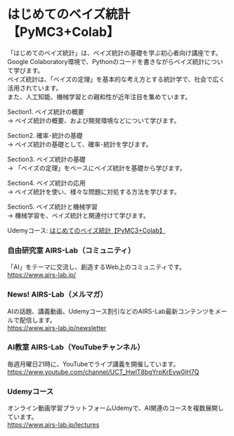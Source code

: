 # はじめてのベイズ統計【PyMC3+Colab】
  
「はじめてのベイズ統計」は、ベイズ統計の基礎を学ぶ初心者向け講座です。  
Google Colaboratory環境で、Pythonのコードを書きながらベイズ統計について学びます。  
ベイズ統計は、「ベイズの定理」を基本的な考え方とする統計学で、社会で広く活用されています。  
また、人工知能、機械学習との親和性が近年注目を集めています。  

Section1. ベイズ統計の概要  
→ ベイズ統計の概要、および開発環境などについて学びます。  
  
Section2. 確率･統計の基礎  
→ ベイズ統計の基礎として、確率･統計を学びます。  
  
Section3. ベイズ統計の基礎  
→ 「ベイズの定理」をベースにベイズ統計を基礎から学びます。  
  
Section4. ベイズ統計の応用  
→ ベイズ統計を使い、様々な問題に対処する方法を学びます。  
  
Section5. ベイズ統計と機械学習  
→ 機械学習を、ベイズ統計と関連付けて学びます。  
  
Udemyコース: [はじめてのベイズ統計【PyMC3+Colab】](https://www.udemy.com/course/bayesian/?referralCode=5042CEBA645DD31211D9)    
  
### 自由研究室 AIRS-Lab（コミュニティ）
「AI」をテーマに交流し、創造するWeb上のコミュニティです。  
https://www.airs-lab.jp/  
  
### News! AIRS-Lab（メルマガ）
AIの話題、講義動画、Udemyコース割引などのAIRS-Lab最新コンテンツをメールで配信します。  
https://www.airs-lab.jp/newsletter  
  
### AI教室 AIRS-Lab（YouTubeチャンネル）
毎週月曜日21時に、YouTubeでライブ講義を開催しています。  
https://www.youtube.com/channel/UCT_HwlT8bgYrpKrEvw0jH7Q  
  
### Udemyコース
オンライン動画学習プラットフォームUdemyで、AI関連のコースを複数展開しています。  
https://www.airs-lab.jp/lectures  
